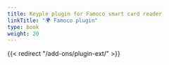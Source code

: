 ```yaml
---
title: Keyple plugin for Famoco smart card reader
linkTitle: "🌍 Famoco plugin"
type: book
weight: 20
---
```

{{< redirect "/add-ons/plugin-ext/" >}}